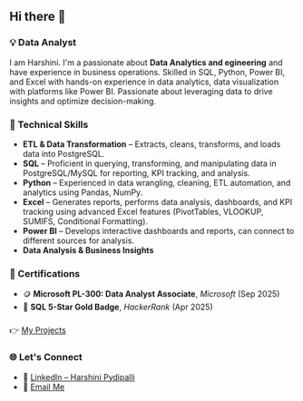 ## Hi there 👋

<!--
**harshinipydipalli/harshinipydipalli** is a ✨ _special_ ✨ repository because its `README.md` (this file) appears on your GitHub profile.

Here are some ideas to get you started:

- 🔭 I’m currently working on ...
- 🌱 I’m currently learning ...
- 👯 I’m looking to collaborate on ...
- 🤔 I’m looking for help with ...
- 💬 Ask me about ...
- 📫 How to reach me: ...
- 😄 Pronouns: ...
- ⚡ Fun fact: ...
-->
### 💡 Data Analyst  

I am Harshini. I'm a passionate about **Data Analytics and egineering** and have experience in business operations. Skilled in SQL, Python, Power BI, and Excel with hands-on experience in data analytics, data visualization with platforms like Power BI. Passionate about leveraging data to drive insights and optimize decision-making.   

### 🧰 Technical Skills

- **ETL & Data Transformation** – Extracts, cleans, transforms, and loads data into PostgreSQL.
- **SQL** – Proficient in querying, transforming, and manipulating data in PostgreSQL/MySQL for reporting, KPI tracking, and analysis.  
- **Python** – Experienced in data wrangling, cleaning, ETL automation, and analytics using Pandas, NumPy.  
- **Excel** – Generates reports, performs data analysis, dashboards, and KPI tracking using advanced Excel features (PivotTables, VLOOKUP, SUMIFS, Conditional Formatting).  
- **Power BI** – Develops interactive dashboards and reports, can connect to different sources for analysis.  
- **Data Analysis & Business Insights**

###

### 🏅 Certifications  

- 🪙 **Microsoft PL-300: Data Analyst Associate**, *Microsoft* (Sep 2025)  
- 🥇 **SQL 5-Star Gold Badge**, *HackerRank* (Apr 2025)

###
  
👉 [My Projects](https://github.com/harshinipydipalli?tab=repositories)

###

### 🌐 Let's Connect  

- 💼 [LinkedIn – Harshini Pydipalli](https://www.linkedin.com/in/harshini-pydipalli)
- 📧 [Email Me](mailto:harshinip191@gmail.com)  
